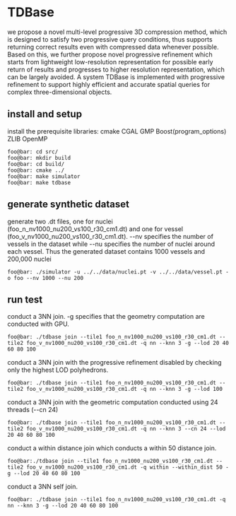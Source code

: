 # TDBase
we propose a novel multi-level progressive 3D compression method, which is designed to satisfy two progressive query conditions, thus supports returning correct results even with compressed data whenever possible. Based on this, we further propose novel progressive refinement which starts from lightweight low-resolution representation for possible early return of results and progresses to higher resolution representation, which can be largely avoided. A system TDBase is implemented with progressive refinement to support highly efficient and accurate spatial queries for complex three-dimensional objects.
## install and setup
install the prerequisite libraries: cmake CGAL GMP Boost(program_options) ZLIB OpenMP

```console
foo@bar: cd src/
foo@bar: mkdir build
foo@bar: cd build/
foo@bar: cmake ../
foo@bar: make simulator
foo@bar: make tdbase

```

## generate synthetic dataset
generate two .dt files, one for nuclei (foo_n_nv1000_nu200_vs100_r30_cm1.dt) and one for vessel (foo_v_nv1000_nu200_vs100_r30_cm1.dt). --nv specifies the number of vessels in the dataset while --nu specifies the number of nuclei around each vessel. Thus the generated dataset contains 1000 vessels and 200,000 nuclei
```console
foo@bar: ./simulator -u ../../data/nuclei.pt -v ../../data/vessel.pt -o foo --nv 1000 --nu 200

```

## run test
conduct a 3NN join. -g specifies that the geometry computation are conducted with GPU. 
```console
foo@bar: ./tdbase join --tile1 foo_n_nv1000_nu200_vs100_r30_cm1.dt --tile2 foo_v_nv1000_nu200_vs100_r30_cm1.dt -q nn --knn 3 -g --lod 20 40 60 80 100

```


conduct a 3NN join with the progressive refinement disabled by checking only the highest LOD polyhedrons.
```console
foo@bar: ./tdbase join --tile1 foo_n_nv1000_nu200_vs100_r30_cm1.dt --tile2 foo_v_nv1000_nu200_vs100_r30_cm1.dt -q nn --knn 3 -g --lod 100

```

conduct a 3NN join with the geometric computation conducted using 24 threads (--cn 24)
```console
foo@bar: ./tdbase join --tile1 foo_n_nv1000_nu200_vs100_r30_cm1.dt --tile2 foo_v_nv1000_nu200_vs100_r30_cm1.dt -q nn --knn 3 --cn 24 --lod 20 40 60 80 100

```
conduct a within distance join which conducts a within 50 distance join.
```console
foo@bar:./tdbase join --tile1 foo_n_nv1000_nu200_vs100_r30_cm1.dt --tile2 foo_v_nv1000_nu200_vs100_r30_cm1.dt -q within --within_dist 50 -g --lod 20 40 60 80 100 

```
conduct a 3NN self join.
```console
foo@bar: ./tdbase join --tile1 foo_n_nv1000_nu200_vs100_r30_cm1.dt -q nn --knn 3 -g --lod 20 40 60 80 100

```



